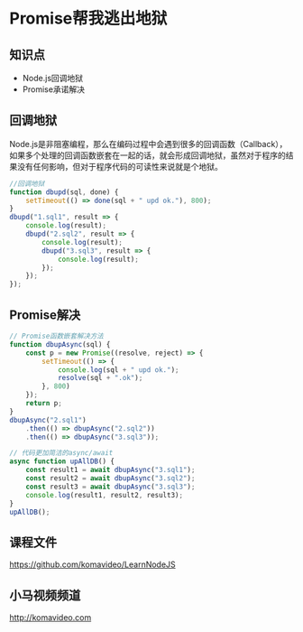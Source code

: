 Promise帮我逃出地狱
==================

## 知识点

* Node.js回调地狱
* Promise承诺解决

## 回调地狱

Node.js是非阻塞编程，那么在编码过程中会遇到很多的回调函数（Callback），如果多个处理的回调函数嵌套在一起的话，就会形成回调地狱，虽然对于程序的结果没有任何影响，但对于程序代码的可读性来说就是个地狱。

~~~javascript
//回调地狱
function dbupd(sql, done) {
    setTimeout(() => done(sql + " upd ok."), 800);
}
dbupd("1.sql1", result => {
    console.log(result);
    dbupd("2.sql2", result => {
        console.log(result);
        dbupd("3.sql3", result => {
            console.log(result);
        });
    });
});

~~~

## Promise解决

~~~javascript
// Promise函数嵌套解决方法
function dbupAsync(sql) {
    const p = new Promise((resolve, reject) => {
        setTimeout(() => {
            console.log(sql + " upd ok.");
            resolve(sql + ".ok");
        }, 800)
    });
    return p;
}
dbupAsync("2.sql1")
    .then(() => dbupAsync("2.sql2"))
    .then(() => dbupAsync("3.sql3"));

// 代码更加简洁的async/await
async function upAllDB() {
    const result1 = await dbupAsync("3.sql1");
    const result2 = await dbupAsync("3.sql2");
    const result3 = await dbupAsync("3.sql3");
    console.log(result1, result2, result3);
}
upAllDB();
~~~

## 课程文件

https://github.com/komavideo/LearnNodeJS

## 小马视频频道

http://komavideo.com

